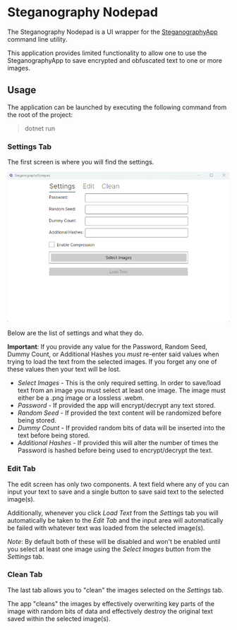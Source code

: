 # Steganography Nodepad
The Steganography Nodepad is a UI wrapper for the [SteganographyApp](https://github.com/AndrewEC/SteganographyApp) command line utility.

This application provides limited functionality to allow one to use the SteganographyApp to save encrypted and obfuscated text to one
or more images.

## Usage

The application can be launched by executing the following command from the root of the project:
> dotnet run

### Settings Tab
The first screen is where you will find the settings.

![Steganography Nodepad - Settings](images/settings.png)

Below are the list of settings and what they do.

**Important**: If you provide any value for the Password, Random Seed, Dummy Count, or Additional Hashes you *must* re-enter said values when trying to load the text from the selected images. If you forget any one of these values then your text will be lost.

* *Select Images* - This is the only required setting. In order to save/load text from an image you must select at least one image. The image must either be a .png image or a lossless .webm.
* *Password* - If provided the app will encrypt/decrypt any text stored.
* *Random Seed* - If provided the text content will be randomized before being stored.
* *Dummy Count* - If provided random bits of data will be inserted into the text before being stored.
* *Additional Hashes* - If provided this will alter the number of times the Password is hashed before being used to encrypt/decrypt the text.

### Edit Tab
The edit screen has only two components. A text field where any of you can input your text to save and a single button to save said text to the selected image(s).

Additionally, whenever you click *Load Text* from the *Settings* tab you will automatically be taken to the *Edit Tab* and the input area will automatically be failed with whatever text was loaded from the selected image(s).

*Note*: By default both of these will be disabled and won't be enabled until you select at least one image using the *Select Images* button from the *Settings* tab.

### Clean Tab
The last tab allows you to "clean" the images selected on the *Settings* tab.

The app "cleans" the images by effectively overwriting key parts of the image with random bits of data and effectively destroy the original text saved within the selected image(s).
